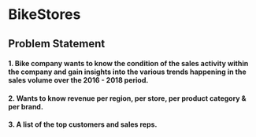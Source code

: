 # BikeStores
## Problem Statement
#### 1. Bike company wants to know the condition of the sales activity within the company and gain insights into the various trends happening in the sales volume over the 2016 - 2018 period.
#### 2. Wants to know revenue per region, per store, per product category & per brand.
#### 3. A list of the top customers and sales reps.

